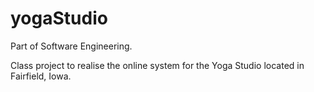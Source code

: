 yogaStudio
==========


Part of Software Engineering.

Class project to realise the online system for the Yoga Studio located in Fairfield, Iowa.
